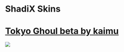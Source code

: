 # ShadiX Skins

# [Tokyo Ghoul beta by kaimu](https://github.com/kaimuu/ShadiX-Skins/raw/main/Tokyo%20Ghoul%20MixEdit.osk)
![](https://b.catgirlsare.sexy/OVun_Q0A.png)
